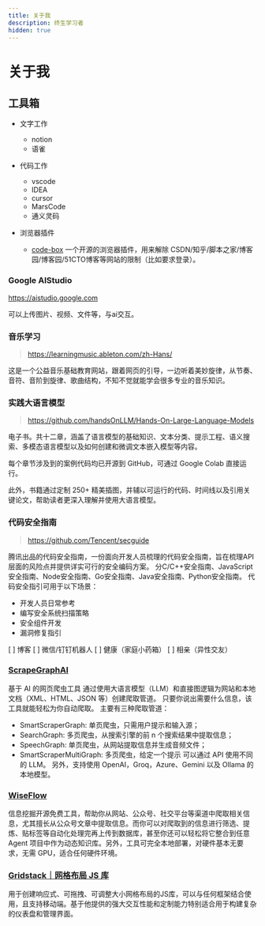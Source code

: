 ```yaml
---
title: 关于我
description: 终生学习者
hidden: true
---
```

# 关于我

## 工具箱

- 文字工作
  + notion
  + 语雀

- 代码工作
  + vscode
  + IDEA
  + cursor 
  + MarsCode
  + 通义灵码

- 浏览器插件
  + [code-box](https://github.com/027xiguapi/code-box) 一个开源的浏览器插件，用来解除 CSDN/知乎/脚本之家/博客园/博客园/51CTO博客等网站的限制（比如要求登录）。



### Google AIStudio
https://aistudio.google.com

可以上传图片、视频、文件等，与ai交互。

### 音乐学习
> https://learningmusic.ableton.com/zh-Hans/

这是一个公益音乐基础教育网站，跟着网页的引导，一边听着美妙旋律，从节奏、音符、音阶到旋律、歌曲结构，不知不觉就能学会很多专业的音乐知识。 ​​​

### 实践大语言模型
> https://github.com/handsOnLLM/Hands-On-Large-Language-Models

电子书。共十二章，涵盖了语言模型的基础知识、文本分类、提示工程、语义搜索、多模态语言模型以及如何创建和微调文本嵌入模型等内容。

每个章节涉及到的案例代码均已开源到 GitHub，可通过 Google Colab 直接运行。

此外，书籍通过定制 250+ 精美插图，并辅以可运行的代码、时间线以及引用关键论文，帮助读者更深入理解并使用大语言模型。

### 代码安全指南
> https://github.com/Tencent/secguide

腾讯出品的代码安全指南，一份面向开发人员梳理的代码安全指南，旨在梳理API层面的风险点并提供详实可行的安全编码方案。
分C/C++安全指南、JavaScript安全指南、Node安全指南、Go安全指南、Java安全指南、Python安全指南。
代码安全指引可用于以下场景：
* 开发人员日常参考
* 编写安全系统扫描策略
* 安全组件开发
* 漏洞修复指引


[ ] 博客
[ ] 微信/钉钉机器人
[ ] 健康（家庭小药箱）
[ ] 相亲（异性交友）

### [ScrapeGraphAI](https://github.com/VinciGit00/Scrapegraph-ai)
基于 AI 的网页爬虫工具
通过使用大语言模型（LLM）和直接图逻辑为网站和本地文档（XML、HTML、JSON 等）创建爬取管道。
只要你说出需要什么信息，该工具就能轻松为你自动爬取。
主要有三种爬取管道：
- SmartScraperGraph: 单页爬虫，只需用户提示和输入源；
- SearchGraph: 多页爬虫，从搜索引擎的前 n 个搜索结果中提取信息；
- SpeechGraph: 单页爬虫，从网站提取信息并生成音频文件；
- SmartScraperMultiGraph: 多页爬虫，给定一个提示 可以通过 API 使用不同的 LLM。
另外，支持使用 OpenAI，Groq，Azure、Gemini 以及 Ollama 的本地模型。

### [WiseFlow](https://github.com/TeamWiseFlow/wiseflow)
信息挖掘开源免费工具，帮助你从网站、公众号、社交平台等渠道中爬取相关信息，尤其擅长从公众号文章中提取信息。而你可以对爬取到的信息进行筛选、提炼、贴标签等自动化处理完再上传到数据库，甚至你还可以轻松将它整合到任意 Agent 项目中作为动态知识库。另外，工具可完全本地部署，对硬件基本无要求，无需 GPU，适合任何硬件环境。

### [Gridstack｜网格布局 JS 库](https://gridstackjs.com/)
用于创建响应式、可拖拽、可调整大小网格布局的JS库，可以与任何框架结合使用，且支持移动端。基于他提供的强大交互性能和定制能力特别适合用于构建复杂的仪表盘和管理界面。